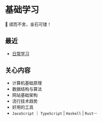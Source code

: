 # 基础学习

🏃 锲而不舍，金石可镂！

## 最近

- [日常学习](https://github.com/WanderHuang/Basic-Programming-Knowledge/issues)

## 关心内容

- 计算机基础原理
- 数据结构与算法
- 网站基础架构
- 流行技术趋势
- 好用的工具
- `JavaScript` ｜ `TypeScript` | `Haskell` | `Rust`···


